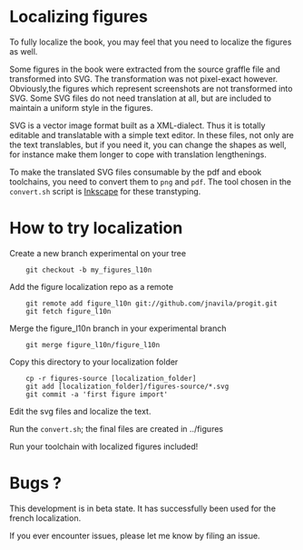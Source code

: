 # Localizing figures #

To fully localize the book, you may feel that you need to localize the figures as well.

Some figures in the book were extracted from the source graffle file and transformed into SVG. The transformation was not pixel-exact however. Obviously,the figures which represent screenshots are not transformed into SVG. Some SVG files do not need translation at all, but are included to maintain a uniform style in the figures.

SVG is a vector image format built as a XML-dialect. Thus it is totally editable and translatable with a simple text editor. In these files, not only are the text translables, but if you need it, you can change the shapes as well, for instance make them longer to cope with translation lengthenings.

To make the translated SVG files consumable by the pdf and ebook toolchains, you need to convert them to `png` and `pdf`. The tool chosen in the `convert.sh` script is [Inkscape](http://www.inkscape.org) for these transtyping.

# How to try localization #

Create a new branch experimental on your tree

```
    git checkout -b my_figures_l10n
```

Add the figure localization repo as a remote

```
    git remote add figure_l10n git://github.com/jnavila/progit.git
    git fetch figure_l10n
```

Merge the figure_l10n branch in your experimental branch

```
    git merge figure_l10n/figure_l10n
```
Copy this directory to your localization folder

```
    cp -r figures-source [localization_folder] 
    git add [localization_folder]/figures-source/*.svg
    git commit -a 'first figure import'
```

Edit the svg files and localize the text.

Run the `convert.sh`; the final files are created in ../figures

Run your toolchain with localized figures included!

# Bugs ?

This development is in beta state. It has successfully been used for the french localization.

If you ever encounter issues, please let me know by filing an issue.
